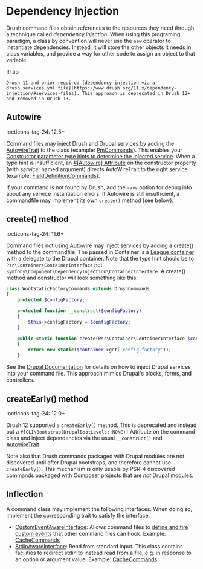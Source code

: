 Dependency Injection
==================

Drush command files obtain references to the resources they need through a technique called _dependency injection_. When using this programing paradigm, a class by convention will never use the `new` operator to instantiate dependencies. Instead, it will store the other objects it needs in  class variables, and provide a way for other code to assign an object to that variable.

!!! tip

    Drush 11 and prior required [dependency injection via a drush.services.yml file](https://www.drush.org/11.x/dependency-injection/#services-files). This approach is deprecated in Drush 12+ and removed in Drush 13.

Autowire
------------------
:octicons-tag-24: 12.5+

Command files may inject Drush and Drupal services by adding the [AutowireTrait](https://github.com/drush-ops/drush/blob/13.x/src/Commands/AutowireTrait.php) to the class (example: [PmCommands](https://github.com/drush-ops/drush/blob/13.x/src/Commands/pm/PmCommands.php)). This enables your [Constructor parameter type hints to determine the injected service](https://www.drupal.org/node/3396179). When a type hint is insufficient, an [#[Autowire] Attribute](https://www.drupal.org/node/3396179) on the constructor property (with
_service:_ named argument) directs AutoWireTrait to the right service (example: [FieldDefinitionCommands](https://github.com/drush-ops/drush/blob/13.x/src/Commands/field/FieldDefinitionCommands.php)).

If your command is not found by Drush, add the `-vvv` option for debug info about any service instantiation errors. If Autowire is still insufficient, a commandfile may implement its own `create()` method (see below).

create() method
------------------
:octicons-tag-24: 11.6+

Command files not using Autowire may inject services by adding a create() method to the commandfile. The passed in Container is a [League container](https://container.thephpleague.com/) with a delegate to the Drupal container. Note that the type hint should be to `Psr\Container\ContainerInterface` not `Symfony\Component\DependencyInjection\ContainerInterface`. A create() method and constructor will look something like this:
```php
class WootStaticFactoryCommands extends DrushCommands
{
    protected $configFactory;

    protected function __construct($configFactory)
    {
        $this->configFactory = $configFactory;
    }

    public static function create(Psr\Container\ContainerInterface $container): self
    {
        return new static($container->get('config.factory'));
    }
```
See the [Drupal Documentation](https://www.drupal.org/docs/drupal-apis/services-and-dependency-injection/services-and-dependency-injection-in-drupal-8#s-injecting-dependencies-into-controllers-forms-and-blocks) for details on how to inject Drupal services into your command file. This approach mimics Drupal's blocks, forms, and controllers.

createEarly() method
------------------
:octicons-tag-24: 12.0+

Drush 12 supported a `createEarly()` method. This is deprecated and instead put a `#[CLI\Bootstrap(DrupalBootLevels::NONE)]` Attribute on the command class and inject dependencies via the usual `__construct()` and [AutowireTrait](https://github.com/drush-ops/drush/blob/13.x/src/Commands/AutowireTrait.php). 

Note also that Drush commands packaged with Drupal modules are not discovered
until after Drupal bootstraps, and therefore cannot use `createEarly()`. This
mechanism is only usable by PSR-4 discovered commands packaged with Composer
projects that are *not* Drupal modules.


Inflection
-----------------
A command class may implement the following interfaces. When doing so, implement the corresponding trait to satisfy the interface.

- [CustomEventAwareInterface](https://github.com/consolidation/annotated-command/blob/4.x/src/Events/CustomEventAwareInterface.php): Allows command files to [define and fire custom events](hooks.md) that other command files can hook. Example: [CacheCommands](https://github.com/drush-ops/drush/blob/13.x/src/Commands/core/CacheCommands.php)
- [StdinAwareInterface](https://github.com/consolidation/annotated-command/blob/4.x/src/Input/StdinAwareInterface.php): Read from standard input. This class contains facilities to redirect stdin to instead read from a file, e.g. in response to an option or argument value. Example: [CacheCommands](https://github.com/drush-ops/drush/blob/13.x/src/Commands/core/CacheCommands.php)
